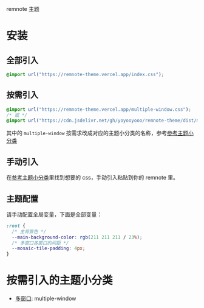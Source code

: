 remnote 主题

# 安装

## 全部引入

```css
@import url("https://remnote-theme.vercel.app/index.css");
```

## 按需引入

```css
@import url("https://remnote-theme.vercel.app/multiple-window.css");
/* 或 */
@import url("https://cdn.jsdelivr.net/gh/yoyooyooo/remnote-theme/dist/multiple-window.css");
```

其中的 `multiple-window` 按需求改成对应的主题小分类的名称，参考[参考主题小分类](https://github.com/yoyooyooo/remnote-theme#按需引入的主题小分类)

## 手动引入

在[参考主题小分类](https://github.com/yoyooyooo/remnote-theme#按需引入的主题小分类)里找到想要的 css，手动引入粘贴到你的 remnote 里。

## 主题配置

请手动配置全局变量，下面是全部变量：

```css
:root {
  /* 主背景色 */
  --main-background-color: rgb(211 211 211 / 23%);
  /* 多窗口各窗口的间距 */
  --mosaic-tile-padding: 4px;
}
```

# 按需引入的主题小分类

- [多窗口](https://github.com/yoyooyooo/remnote-theme/blob/master/dist/multiple-window.css): multiple-window
